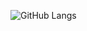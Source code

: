 ![GitHub Langs](github-readme-stats-dznllg093-shuh01s-projects.vercel.app/api/top-langs/?username=sung01299&layout=compact&theme=theme)
